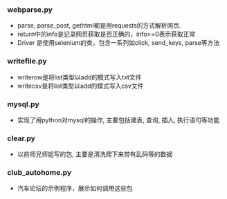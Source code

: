 ### webparse.py

* parse, parse_post, gethtml都是用requests的方式解析网页.
* return中的info是记录网页获取是否正确的，info>=0表示获取正常
* Driver 是使用selenium的类，包含一系列如click, send_keys, parse等方法

### writefile.py

* writerow是将list类型以add的模式写入txt文件
* writecsv是将list类型以add的模式写入csv文件

### mysql.py

* 实现了用python对mysql的操作, 主要包括建表, 查询, 插入, 执行语句等功能

### clear.py

* 以前师兄师姐写的包, 主要是清洗爬下来带有乱码等的数据

### club_autohome.py

* 汽车论坛的示例程序，展示如何调用这些包